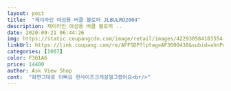```yaml
---
layout: post 
title:  "제이라인 여성용 버클 블로퍼 JLBULRO2004" 
description: 제이라인 여성용 버클 블로퍼 ..
date: 2020-09-21 06:44:26 
img: https://static.coupangcdn.com/image/retail/images/422930584103554-21c8eef8-af2c-438a-929e-18b5be260e36.jpg 
linkUrl: https://link.coupang.com/re/AFFSDP?lptag=AF3600438&subid=ahnPublicAsk&pageKey=1421951340&itemId=2460237238&vendorItemId=70453746570&traceid=V0-113-f5f2c4ea44e04c77 
categories: [1007] 
color: F361A6 
price: 14400 
author: Ask View Shop 
cont:  "화면그대로 이뻐요 한사이즈크게살껄그랬어요<br/>" 
---
```

